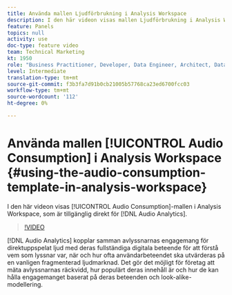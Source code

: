 ```yaml
---
title: Använda mallen Ljudförbrukning i Analysis Workspace
description: I den här videon visas mallen Ljudförbrukning i Analysis Workspace, som är tillgänglig direkt för ljudanalys.
feature: Panels
topics: null
activity: use
doc-type: feature video
team: Technical Marketing
kt: 1950
role: "Business Practitioner, Developer, Data Engineer, Architect, Data Architect, Administrator, Leader"
level: Intermediate
translation-type: tm+mt
source-git-commit: f3b3fa7d91b0cb21005b57768ca23ed6700fcc03
workflow-type: tm+mt
source-wordcount: '112'
ht-degree: 0%

---
```



# Använda mallen [!UICONTROL Audio Consumption] i Analysis Workspace {#using-the-audio-consumption-template-in-analysis-workspace}

I den här videon visas [!UICONTROL Audio Consumption]-mallen i Analysis Workspace, som är tillgänglig direkt för [!DNL Audio Analytics].

>[!VIDEO](https://video.tv.adobe.com/v/23901/?quality=12)

[!DNL Audio Analytics] kopplar samman avlyssnarnas engagemang för direktuppspelat ljud med deras fullständiga digitala beteende för att förstå vem som lyssnar var, när och hur ofta användarbeteendet ska utvärderas på en vanligen fragmenterad ljudmarknad. Det gör det möjligt för företag att mäta avlyssnarnas räckvidd, hur populärt deras innehåll är och hur de kan hålla engagemanget baserat på deras beteenden och look-alike-modellering.
